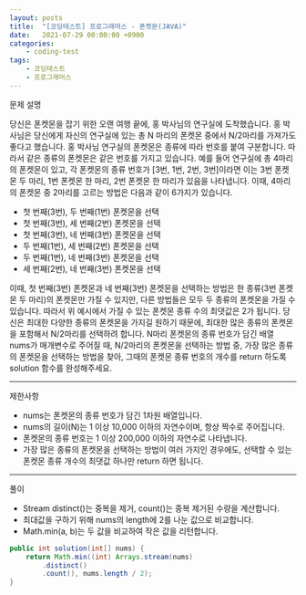 ```yaml
---
layout: posts
title:  "[코딩테스트] 프로그래머스 - 폰켓몬(JAVA)"
date:   2021-07-29 00:00:00 +0900
categories: 
    - coding-test 
tags: 
    - 코딩테스트
    - 프로그래머스
---
```

문제 설명

당신은 폰켓몬을 잡기 위한 오랜 여행 끝에, 홍 박사님의 연구실에 도착했습니다. 홍 박사님은 당신에게 자신의 연구실에 있는 총 N 마리의 폰켓몬 중에서 N/2마리를 가져가도 좋다고 했습니다.
홍 박사님 연구실의 폰켓몬은 종류에 따라 번호를 붙여 구분합니다. 따라서 같은 종류의 폰켓몬은 같은 번호를 가지고 있습니다. 예를 들어 연구실에 총 4마리의 폰켓몬이 있고, 각 폰켓몬의 종류 번호가 [3번, 1번, 2번, 3번]이라면 이는 3번 폰켓몬 두 마리, 1번 폰켓몬 한 마리, 2번 폰켓몬 한 마리가 있음을 나타냅니다. 이때, 4마리의 폰켓몬 중 2마리를 고르는 방법은 다음과 같이 6가지가 있습니다.

- 첫 번째(3번), 두 번째(1번) 폰켓몬을 선택
- 첫 번째(3번), 세 번째(2번) 폰켓몬을 선택
- 첫 번째(3번), 네 번째(3번) 폰켓몬을 선택
- 두 번째(1번), 세 번째(2번) 폰켓몬을 선택
- 두 번째(1번), 네 번째(3번) 폰켓몬을 선택
- 세 번째(2번), 네 번째(3번) 폰켓몬을 선택

이때, 첫 번째(3번) 폰켓몬과 네 번째(3번) 폰켓몬을 선택하는 방법은 한 종류(3번 폰켓몬 두 마리)의 폰켓몬만 가질 수 있지만, 다른 방법들은 모두 두 종류의 폰켓몬을 가질 수 있습니다. 따라서 위 예시에서 가질 수 있는 폰켓몬 종류 수의 최댓값은 2가 됩니다.
당신은 최대한 다양한 종류의 폰켓몬을 가지길 원하기 때문에, 최대한 많은 종류의 폰켓몬을 포함해서 N/2마리를 선택하려 합니다. N마리 폰켓몬의 종류 번호가 담긴 배열 nums가 매개변수로 주어질 때, N/2마리의 폰켓몬을 선택하는 방법 중, 가장 많은 종류의 폰켓몬을 선택하는 방법을 찾아, 그때의 폰켓몬 종류 번호의 개수를 return 하도록 solution 함수를 완성해주세요.


---

제한사항
- nums는 폰켓몬의 종류 번호가 담긴 1차원 배열입니다.
- nums의 길이(N)는 1 이상 10,000 이하의 자연수이며, 항상 짝수로 주어집니다.
- 폰켓몬의 종류 번호는 1 이상 200,000 이하의 자연수로 나타냅니다.
- 가장 많은 종류의 폰켓몬을 선택하는 방법이 여러 가지인 경우에도, 선택할 수 있는 폰켓몬 종류 개수의 최댓값 하나만 return 하면 됩니다.


---

풀이 
- Stream distinct()는 중복을 제거, count()는 중복 제거된 수량을 계산합니다.
- 최대값을 구하기 위해 nums의 length에 2를 나눈 값으로 비교합니다.
- Math.min(a, b)는 두 값을 비교하여 작은 값을 리턴합니다.


```java
public int solution(int[] nums) {
    return Math.min((int) Arrays.stream(nums)
        .distinct()
        .count(), nums.length / 2);
}
```